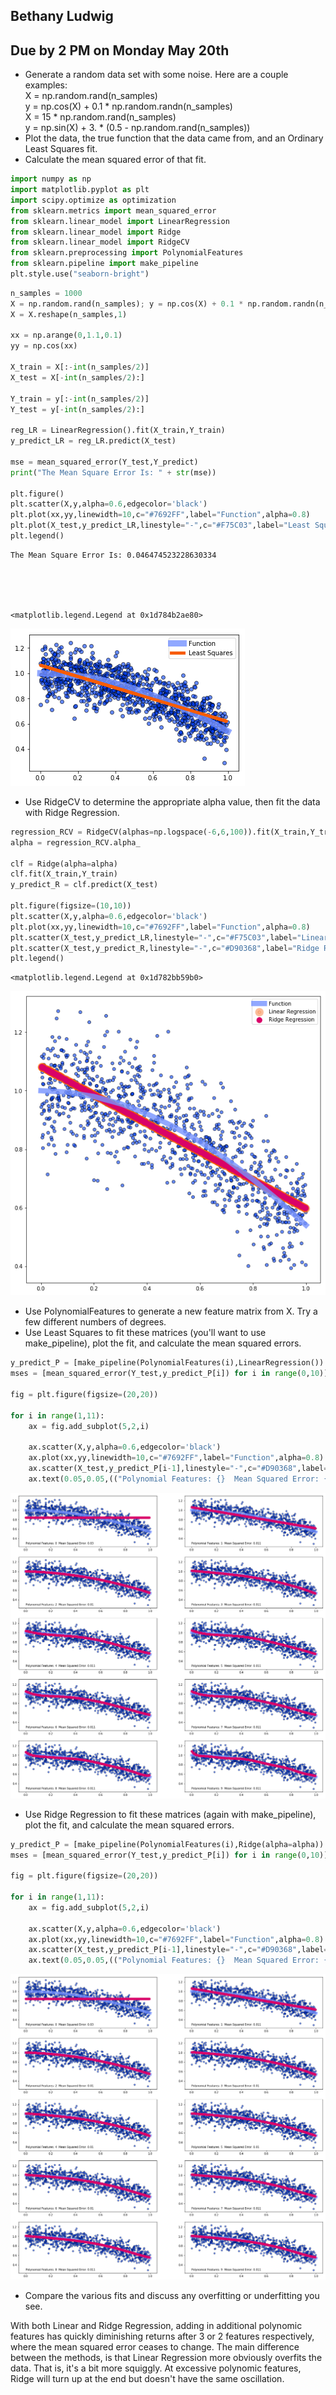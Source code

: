 
## Bethany Ludwig

Due by 2 PM on Monday May 20th
----
 - Generate a random data set with some noise. Here are a couple examples:  
     X = np.random.rand(n_samples)  
     y = np.cos(X) + 0.1 * np.random.randn(n_samples)  
     X = 15 * np.random.rand(n_samples)  
     y = np.sin(X) + 3. * (0.5 - np.random.rand(n_samples))  
 - Plot the data, the true function that the data came from, and an Ordinary Least Squares fit.
 - Calculate the mean squared error of that fit.


```python
import numpy as np 
import matplotlib.pyplot as plt 
import scipy.optimize as optimization 
from sklearn.metrics import mean_squared_error
from sklearn.linear_model import LinearRegression  
from sklearn.linear_model import Ridge
from sklearn.linear_model import RidgeCV
from sklearn.preprocessing import PolynomialFeatures
from sklearn.pipeline import make_pipeline
plt.style.use("seaborn-bright")
```


```python
n_samples = 1000
X = np.random.rand(n_samples); y = np.cos(X) + 0.1 * np.random.randn(n_samples)
X = X.reshape(n_samples,1)

xx = np.arange(0,1.1,0.1)
yy = np.cos(xx) 

X_train = X[:-int(n_samples/2)]
X_test = X[-int(n_samples/2):]

Y_train = y[:-int(n_samples/2)]
Y_test = y[-int(n_samples/2):]

reg_LR = LinearRegression().fit(X_train,Y_train)
y_predict_LR = reg_LR.predict(X_test)

mse = mean_squared_error(Y_test,Y_predict)
print("The Mean Square Error Is: " + str(mse))

plt.figure()
plt.scatter(X,y,alpha=0.6,edgecolor='black')
plt.plot(xx,yy,linewidth=10,c="#7692FF",label="Function",alpha=0.8)
plt.plot(X_test,y_predict_LR,linestyle="-",c="#F75C03",label="Least Squares",linewidth=5)
plt.legend()
```

    The Mean Square Error Is: 0.046474523228630334
    




    <matplotlib.legend.Legend at 0x1d784b2ae80>




![png](output_3_2.png)


 - Use RidgeCV to determine the appropriate alpha value, then fit the data with Ridge Regression.


```python
regression_RCV = RidgeCV(alphas=np.logspace(-6,6,100)).fit(X_train,Y_train)
alpha = regression_RCV.alpha_

clf = Ridge(alpha=alpha)
clf.fit(X_train,Y_train)
y_predict_R = clf.predict(X_test)

plt.figure(figsize=(10,10))
plt.scatter(X,y,alpha=0.6,edgecolor='black')
plt.plot(xx,yy,linewidth=10,c="#7692FF",label="Function",alpha=0.8)
plt.scatter(X_test,y_predict_LR,linestyle="-",c="#F75C03",label="Linear Regression",linewidth=10,alpha=0.4)
plt.scatter(X_test,y_predict_R,linestyle="-",c="#D90368",label="Ridge Regression",linewidth=5)
plt.legend()
```




    <matplotlib.legend.Legend at 0x1d782bb59b0>




![png](output_5_1.png)


 - Use PolynomialFeatures to generate a new feature matrix from X. Try a few different numbers of degrees.
 - Use Least Squares to fit these matrices (you'll want to use make_pipeline), plot the fit, and calculate the mean squared errors.


```python
y_predict_P = [make_pipeline(PolynomialFeatures(i),LinearRegression()).fit(X_train,Y_train).predict(X_test) for i in range(0,10)]
mses = [mean_squared_error(Y_test,y_predict_P[i]) for i in range(0,10)]

fig = plt.figure(figsize=(20,20))

for i in range(1,11):
    ax = fig.add_subplot(5,2,i)
    
    ax.scatter(X,y,alpha=0.6,edgecolor='black')
    ax.plot(xx,yy,linewidth=10,c="#7692FF",label="Function",alpha=0.8)
    ax.scatter(X_test,y_predict_P[i-1],linestyle="-",c="#D90368",label="Ridge Regression",linewidth=3,zorder=3)
    ax.text(0.05,0.05,(("Polynomial Features: {}  Mean Squared Error: {:.2}").format(i-1,mses[i-1])),transform=ax.transAxes)
```


![png](output_7_0.png)


 - Use Ridge Regression to fit these matrices (again with make_pipeline), plot the fit, and calculate the mean squared errors.


```python
y_predict_P = [make_pipeline(PolynomialFeatures(i),Ridge(alpha=alpha)).fit(X_train,Y_train).predict(X_test) for i in range(0,10)]
mses = [mean_squared_error(Y_test,y_predict_P[i]) for i in range(0,10)]

fig = plt.figure(figsize=(20,20))

for i in range(1,11):
    ax = fig.add_subplot(5,2,i)
    
    ax.scatter(X,y,alpha=0.6,edgecolor='black')
    ax.plot(xx,yy,linewidth=10,c="#7692FF",label="Function",alpha=0.8)
    ax.scatter(X_test,y_predict_P[i-1],linestyle="-",c="#D90368",label="Ridge Regression",linewidth=3,zorder=3)
    ax.text(0.05,0.05,(("Polynomial Features: {}  Mean Squared Error: {:.2}").format(i-1,mses[i-1])),transform=ax.transAxes)
```


![png](output_9_0.png)


 - Compare the various fits and discuss any overfitting or underfitting you see.
 
With both Linear and Ridge Regression, adding in additional polynomic features has quickly diminishing returns after 3 or 2 features respectively, where the mean squared error ceases to change. The main difference between the methods, is that Linear Regression more obviously overfits the data. That is, it's a bit more squiggly. At excessive polynomic features, Ridge will turn up at the end but doesn't have the same oscillation.  
